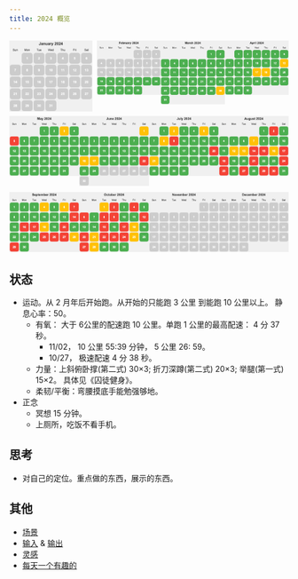```yaml
---
title: 2024 概览
---
```


<div style="display: flex; align-items: flex-start;">
  <img width="150" style="margin-right: 8px" src="./images/2024-01.png" />
  <a href="./2024-02.md" style="background: none;"><img width="150" style="margin-right: 8px" src="./images/2024-02.png" /></a>
  <a href="./2024-03.md" style="background: none;"><img width="150" style="margin-right: 8px" src="./images/2024-03.png" /></a>
  <a href="./2024-04.md" style="background: none;"><img width="150" style="margin-right: 8px" src="./images/2024-04.png" /></a>
</div>

<div style="display: flex; align-items: flex-start; margin-top: 8px">
  <a href="./2024-05.md" style="background: none;"><img width="150" style="margin-right: 8px" src="./images/2024-05.png" /></a>
  <a href="./2024-06.md" style="background: none;"><img width="150" style="margin-right: 8px" src="./images/2024-06.png" /></a>
  <a href="./2024-07.md" style="background: none;"><img width="150" style="margin-right: 8px" src="./images/2024-07.png" /></a>
  <a href="./2024-08.md" style="background: none;"><img width="150" style="margin-right: 8px" src="./images/2024-08.png" /></a>
</div>

<div style="display: flex; align-items: flex-start; margin-top: 8px">
  <a href="./2024-09.md" style="background: none;"><img width="150" style="margin-right: 8px" src="./images/2024-09.png" /></a>
  <a href="./2024-10.md" style="background: none;"><img width="150" style="margin-right: 8px" src="./images/2024-10.png" /></a>
  <a href="./2024-11.md" style="background: none;"><img width="150" style="margin-right: 8px" src="./images/2024-11.png" /></a>
  <a href="./2024-12.md" style="background: none;"><img width="150" style="margin-right: 8px" src="./images/2024-12.png" /></a>
</div>

## 状态
* 运动。从 2 月年后开始跑。从开始的只能跑 3 公里 到能跑 10 公里以上。 静息心率：50。
  * 有氧： 大于 6公里的配速跑 10 公里。单跑 1 公里的最高配速： 4 分 37 秒。
    * 11/02， 10 公里 55:39 分钟， 5 公里 26: 59。
    * 10/27， 极速配速 4 分 38 秒。
  * 力量：上斜俯卧撑(第二式) 30×3; 折刀深蹲(第二式) 20×3; 举腿(第一式) 15×2。 具体见《囚徒健身》。
  * 柔韧/平衡：弯腰摸底手能勉强够地。
* 正念
  * 冥想 15 分钟。
  * 上厕所，吃饭不看手机。

## 思考
* 对自己的定位。重点做的东西，展示的东西。

## 其他
* [场景](./scence.md)
* [输入](./in.md) & [输出](./out.md)
* [灵感](./inspiration.md)
* [每天一个有趣的](./fun.md)
